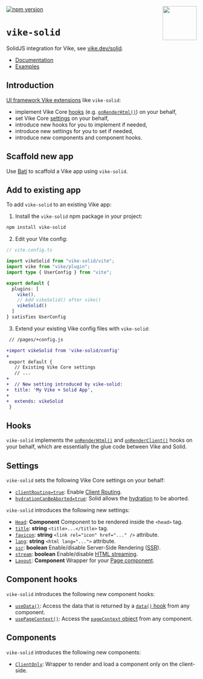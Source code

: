 [<img src="https://vike.dev/vike-readme.svg" align="right" height="90">](https://vike.dev)
[![npm version](https://img.shields.io/npm/v/vike-solid)](https://www.npmjs.com/package/vike-solid)

# `vike-solid`

SolidJS integration for Vike, see [vike.dev/solid](https://vike.dev/solid).

- [Documentation](https://vike.dev)
- [Examples](https://github.com/vikejs/vike-solid/tree/main/examples)

## Introduction

[UI framework Vike extensions](https://vike.dev/extensions) like `vike-solid`:

- implement Vike Core [hooks](https://vike.dev/hooks) (e.g. [`onRenderHtml()`](https://vike.dev/onRenderHtml)) on your
  behalf,
- set Vike Core [settings](https://vike.dev/settings) on your behalf,
- introduce new hooks for you to implement if needed,
- introduce new settings for you to set if needed,
- introduce new components and component hooks.

## Scaffold new app

Use [Bati](https://batijs.dev/) to scaffold a Vike app using `vike-solid`.

## Add to existing app

To add `vike-solid` to an existing Vike app:

1. Install the `vike-solid` npm package in your project:

```bash
npm install vike-solid
```

2. Edit your Vite config:

```ts
// vite.config.ts

import vikeSolid from "vike-solid/vite";
import vike from "vike/plugin";
import type { UserConfig } from "vite";

export default {
  plugins: [
    vike(),
    // Add vikeSolid() after vike()
    vikeSolid()
  ]
} satisfies UserConfig
```

3. Extend your existing Vike config files with `vike-solid`:

```diff
 // /pages/+config.js

+import vikeSolid from 'vike-solid/config'
+
 export default {
   // Existing Vike Core settings
   // ...
+
+  // New setting introduced by vike-solid:
+  title: 'My Vike + Solid App',
+
+  extends: vikeSolid
 }
```

## Hooks

`vike-solid` implements the [`onRenderHtml()`](https://vike.dev/onRenderHtml) and
[`onRenderClient()`](https://vike.dev/onRenderClient) hooks on your behalf, which are essentially the glue code between
Vike and Solid.

## Settings

`vike-solid` sets the following Vike Core settings on your behalf:

- [`clientRouting=true`](https://vike.dev/clientRouting): Enable [Client Routing](https://vike.dev/client-routing).
- [`hydrationCanBeAborted=true`](https://vike.dev/hydrationCanBeAborted): Solid allows the
  [hydration](https://vike.dev/hydration) to be aborted.

`vike-solid` introduces the following new settings:

- [`Head`](https://vike.dev/head): **Component** Component to be rendered inside the `<head>` tag.
- [`title`](https://vike.dev/head): **string** `<title>...</title>` tag.
- [`favicon`](https://vike.dev/head): **string** `<link rel="icon" href="..." />` attribute.
- [`lang`](https://vike.dev/lang): **string** `<html lang="...">` attribute.
- [`ssr`](https://vike.dev/ssr): **boolean** Enable/disable Server-Side Rendering
  ([SSR](https://vike.dev/render-modes)).
- [`stream`](https://vike.dev/stream): **boolean** Enable/disable [HTML streaming](https://vike.dev/streaming).
- [`Layout`](https://vike.dev/Layout): **Component** Wrapper for your [Page component](https://vike.dev/Page).

## Component hooks

`vike-solid` introduces the following new component hooks:

- [`useData()`](https://vike.dev/useData): Access the data that is returned by a [`data()` hook](https://vike.dev/data)
  from any component.
- [`usePageContext()`](https://vike.dev/usePageContext): Access the [`pageContext` object](https://vike.dev/pageContext)
  from any component.

## Components

`vike-solid` introduces the following new components:

- [`ClientOnly`](https://vike.dev/ClientOnly): Wrapper to render and load a component only on the client-side.

